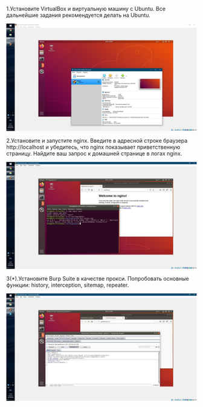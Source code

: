 1.Установите VirtualBox и виртуальную машину с Ubuntu. Все дальнейшие задания рекомендуется делать на Ubuntu.

![homework 1-1](/img/1-1.jpg)

2.Установите и запустите nginx. Введите в адресной строке браузера http://localhost и убедитесь, что nginx показывает приветственную страницу. Найдите ваш запрос к домашней странице в логах nginx.

![homework 1-2](/img/1-2.jpg)

3(*).Установите Burp Suite в качестве прокси. Попробовать основные функции: history, interception, sitemap, repeater.

![homework 1-3](/img/1-3.jpg)
